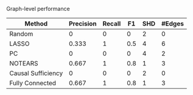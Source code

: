 Graph-level performance

| Method             |   Precision |   Recall |   F1 |   SHD |   #Edges |
|--------------------|-------------|----------|------|-------|----------|
| Random             |       0     |        0 |  0   |     2 |        0 |
| LASSO              |       0.333 |        1 |  0.5 |     4 |        6 |
| PC                 |       0     |        0 |  0   |     4 |        2 |
| NOTEARS            |       0.667 |        1 |  0.8 |     1 |        3 |
| Causal Sufficiency |       0     |        0 |  0   |     2 |        0 |
| Fully Connected    |       0.667 |        1 |  0.8 |     1 |        3 |

